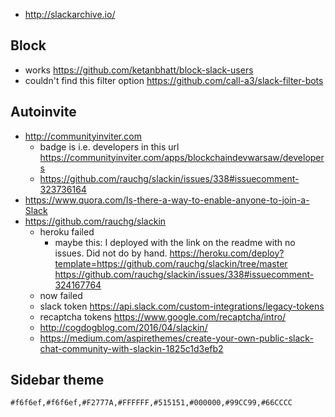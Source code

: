 - http://slackarchive.io/

## Block

- works https://github.com/ketanbhatt/block-slack-users
- couldn't find this filter option https://github.com/call-a3/slack-filter-bots

## Autoinvite

- http://communityinviter.com
  - badge is i.e. developers in this url https://communityinviter.com/apps/blockchaindevwarsaw/developers
  - https://github.com/rauchg/slackin/issues/338#issuecomment-323736164
- https://www.quora.com/Is-there-a-way-to-enable-anyone-to-join-a-Slack
- https://github.com/rauchg/slackin
  - heroku failed
    - maybe this: I deployed with the link on the readme with no issues. Did not do by hand. https://heroku.com/deploy?template=https://github.com/rauchg/slackin/tree/master https://github.com/rauchg/slackin/issues/338#issuecomment-324167764
  - now failed
  - slack token https://api.slack.com/custom-integrations/legacy-tokens
  - recaptcha tokens https://www.google.com/recaptcha/intro/
  - http://cogdogblog.com/2016/04/slackin/
  - https://medium.com/aspirethemes/create-your-own-public-slack-chat-community-with-slackin-1825c1d3efb2

## Sidebar theme

`#f6f6ef,#f6f6ef,#F2777A,#FFFFFF,#515151,#000000,#99CC99,#66CCCC`